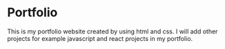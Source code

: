 # Portfolio
This is my portfolio website created by using html and css. I will add other projects for example javascript and react projects in my portfolio.
